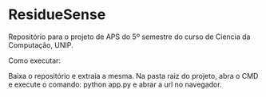 # ResidueSense

Repositório para o projeto de APS do 5º semestre do curso de Ciencia da Computação, UNIP.

Como executar:

Baixa o repositório e extraia a mesma. Na pasta raiz do projeto, abra o CMD e execute o comando:
python app.py e abrar a url no navegador.
